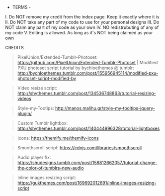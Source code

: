 - TERMS -
 
I. Do NOT remove my credit from the index page. Keep it exactly where it is
II. Do NOT take any part of my code to use for your personal designs
III. Do NOT claim any part of my code as your own
IV. NO redistrubuting of any of my code
V. Editing is allowed. As long as it's NOT being claimed as your own

CREDITS
 
> PixelUnion/Extended-Tumblr-Photoset: https://github.com/PixelUnion/Extended-Tumblr-Photoset | Modified PXU photoset script tutorial by bychloethemes @ tumblr: http://bychloethemes.tumblr.com/post/155956945114/modified-pxu-photoset-script-modified-by
 
> Video resize script: http://shythemes.tumblr.com/post/134536748863/tutorial-resizing-videos
 
> Style-my-Tootips: http://manos.malihu.gr/style-my-tooltips-jquery-plugin/
 
> Custom Tumblr lightbox: http://shythemes.tumblr.com/post/140444996328/tutorial-lightboxes
 
> Icons: https://themify.me/themify-icons

> Smoothscroll script: https://cdnjs.com/libraries/smoothscroll

> Audio player fix: https://shudesigns.tumblr.com/post/158812662057/tutorial-change-the-color-of-tumblrs-new-audio

> Inline images resizing script: https://gukthemes.com/post/169692012691/inline-images-resizing-script
